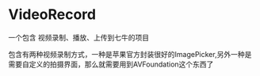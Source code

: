 # VideoRecord
一个包含 视频录制、播放、上传到七牛的项目


包含有两种视频录制方式，一种是苹果官方封装很好的ImagePicker,另外一种是需要自定义的拍摄界面，那么就需要用到AVFoundation这个东西了
